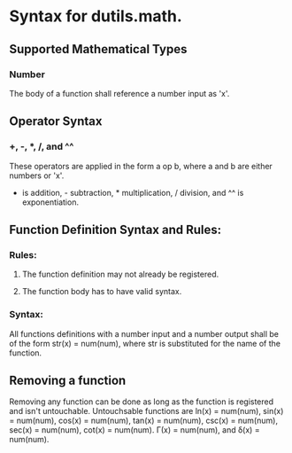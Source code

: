 # Syntax for dutils.math.

##  Supported Mathematical Types

### Number

The body of a function shall reference a number input as 'x'.

##  Operator Syntax

###  +, -, *, /, and ^^

These operators are applied in the form a op b, where a and b are either numbers or 'x'.

+ is addition, - subtraction, * multiplication, / division, and ^^ is exponentiation.

##  Function Definition Syntax and Rules:

### Rules:

1.  The function definition may not already be registered.

2.  The function body has to have valid syntax.

### Syntax:

All functions definitions with a number input and a number output shall be of the form str(x) = num(num), where str is substituted for the name of the function.

## Removing a function

Removing any function can be done as long as the function is registered and isn't untouchable.  Untouchsable functions are ln(x) = num(num), sin(x) = num(num), cos(x) = num(num),
tan(x) = num(num), csc(x) = num(num), sec(x) = num(num), cot(x) = num(num). Γ(x) = num(num), and δ(x) = num(num).
